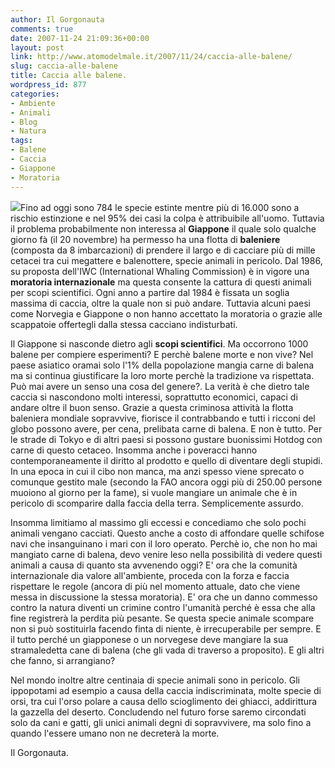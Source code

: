 ```yaml
---
author: Il Gorgonauta
comments: true
date: 2007-11-24 21:09:36+00:00
layout: post
link: http://www.atomodelmale.it/2007/11/24/caccia-alle-balene/
slug: caccia-alle-balene
title: Caccia alle balene.
wordpress_id: 877
categories:
- Ambiente
- Animali
- Blog
- Natura
tags:
- Balene
- Caccia
- Giappone
- Moratoria
---
```


![](http://www.atomodelmale.it/wp-content/uploads/2008/10/03_buckelwal_15487-300x199.jpg)Fino ad oggi sono 784 le specie estinte mentre più di 16.000 sono a rischio estinzione e nel 95% dei casi la colpa è attribuibile all'uomo. Tuttavia il problema probabilmente non interessa al **Giappone** il quale solo qualche giorno fà (il 20 novembre) ha permesso ha una flotta di **baleniere** (composta da 8 imbarcazioni) di prendere il largo e di cacciare più di mille cetacei tra cui megattere e balenottere, specie animali in pericolo. Dal 1986, su proposta dell'IWC (International Whaling Commission) è in vigore una **moratoria internazionale** ma questa consente la cattura di questi animali per scopi scientifici. Ogni anno a partire dal 1984 è fissata un soglia massima di caccia, oltre la quale non si può andare. Tuttavia alcuni paesi come Norvegia e Giappone o non hanno accettato la moratoria o grazie alle scappatoie offertegli dalla stessa cacciano indisturbati.

Il Giappone si nasconde dietro agli **scopi scientifici**. Ma occorrono 1000 balene per compiere esperimenti? E perchè balene morte e non vive? Nel paese asiatico oramai solo l'1% della popolazione mangia carne di balena ma si continua giustificare la loro morte perchè la tradizione va rispettata. Può mai avere un senso una cosa del genere?. La verità è che dietro tale caccia si nascondono molti interessi, soprattutto economici, capaci di andare oltre il buon senso. Grazie a questa criminosa attività la flotta baleniera mondiale sopravvive, fiorisce il contrabbando e tutti i ricconi del globo possono avere, per cena, prelibata  carne di balena. E non è tutto. Per le strade di Tokyo e di altri paesi si possono gustare buonissimi Hotdog con carne di questo cetaceo. Insomma anche i poveracci hanno contemporaneamente il diritto al prodotto e quello di diventare degli stupidi. In una epoca in cui il cibo non manca, ma anzi spesso viene sprecato o comunque gestito male (secondo la FAO ancora oggi più di 250.00 persone muoiono al giorno per la fame), si vuole mangiare un animale che è in pericolo di scomparire dalla faccia della terra. Semplicemente assurdo.

<!-- more -->


Insomma limitiamo al massimo gli eccessi e concediamo che solo pochi animali vengano cacciati. Questo anche a costo di affondare quelle schifose navi che insanguinano i mari con il loro operato. Perchè io, che non ho mai mangiato carne di balena, devo venire leso nella possibilità di vedere questi animali a causa di quanto sta avvenendo oggi? E' ora che la comunità internazionale dia valore all'ambiente, proceda con la forza e faccia rispettare le regole (ancora di più nel momento attuale, dato che viene messa in discussione la stessa moratoria). E' ora che un danno commesso contro la natura diventi un crimine contro l'umanità perché è essa che alla fine registrerà la perdita più pesante. Se questa specie animale scompare non si può sostituirla facendo finta di niente, è irrecuperabile per sempre. E il tutto perché un giapponese o un norvegese deve mangiare la sua stramaledetta cane di balena (che gli vada di traverso a proposito). E gli altri che fanno, si arrangiano?

Nel mondo inoltre altre centinaia di specie animali sono in pericolo. Gli ippopotami ad esempio a causa della caccia indiscriminata, molte specie di orsi, tra cui l'orso polare a causa dello scioglimento dei ghiacci, addirittura la gazzella del deserto. Concludendo nel futuro forse saremo circondati solo da cani e gatti, gli unici animali degni di sopravvivere, ma solo fino a quando l'essere umano non ne decreterà la morte.

Il Gorgonauta.
